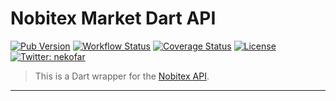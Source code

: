 # Nobitex Market Dart API

[![Pub Version](https://img.shields.io/pub/v/nobitex.svg?logo=dart)][homepage]
[![Workflow Status](https://img.shields.io/github/workflow/status/nekofar/nobitex-api-dart-client/Dart?logo=github-actions)][workflow]
[![Coverage Status](https://codecov.io/gh/nekofar/nobitex-api-dart-client/graph/badge.svg)][codecov]
[![License](https://img.shields.io/github/license/nekofar/nobitex-api-dart-client.svg)][license]
[![Twitter: nekofar](https://img.shields.io/twitter/follow/nekofar.svg?style=flat)][twitter]

> This is a Dart wrapper for the [Nobitex API][apidocs].


---
[homepage]: https://pub.dev/packages/nobitex
[license]: https://github.com/nekofar/nobitex-api-dart-client/blob/master/LICENSE
[workflow]: https://github.com/nekofar/nobitex-api-dart-client/actions
[apidocs]: https://apidocs.nobitex.market/en/
[twitter]: https://twitter.com/nekofar
[codecov]: https://codecov.io/gh/nekofar/nobitex-api-dart-client

